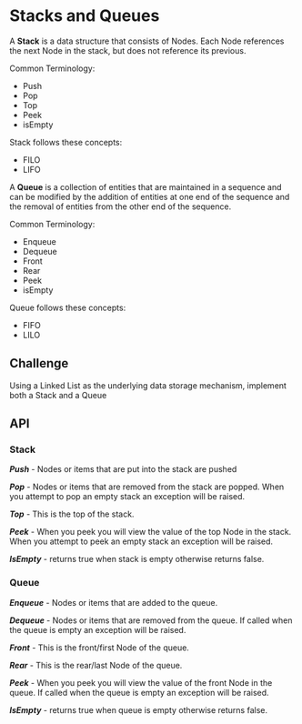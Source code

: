 # Stacks and Queues

A **Stack** is a data structure that consists of Nodes. Each Node references the next Node in the stack, but does not reference its previous.

Common Terminology:

- Push
- Pop
- Top
- Peek
- isEmpty

Stack follows these concepts:

- FILO
- LIFO

A **Queue** is a collection of entities that are maintained in a sequence and can be modified by the addition of entities at one end of the sequence and the removal of entities from the other end of the sequence.

Common Terminology:

- Enqueue
- Dequeue
- Front
- Rear
- Peek
- isEmpty

Queue follows these concepts:

- FIFO
- LILO

## Challenge

Using a Linked List as the underlying data storage mechanism, implement both a Stack and a Queue

## API

### Stack

***Push*** - Nodes or items that are put into the stack are pushed

***Pop*** - Nodes or items that are removed from the stack are popped. When you attempt to pop an empty stack an exception will be raised.

***Top*** - This is the top of the stack.

***Peek*** - When you peek you will view the value of the top Node in the stack. When you attempt to peek an empty stack an exception will be raised.

***IsEmpty*** - returns true when stack is empty otherwise returns false.

### Queue

***Enqueue*** - Nodes or items that are added to the queue.

***Dequeue*** - Nodes or items that are removed from the queue. If called when the queue is empty an exception will be raised.

***Front*** - This is the front/first Node of the queue.

***Rear*** - This is the rear/last Node of the queue.

***Peek*** - When you peek you will view the value of the front Node in the queue. If called when the queue is empty an exception will be raised.

***IsEmpty*** - returns true when queue is empty otherwise returns false.
